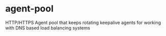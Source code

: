 # agent-pool

HTTP/HTTPS Agent pool that keeps rotating keepalive agents for working with DNS based load balancing systems
